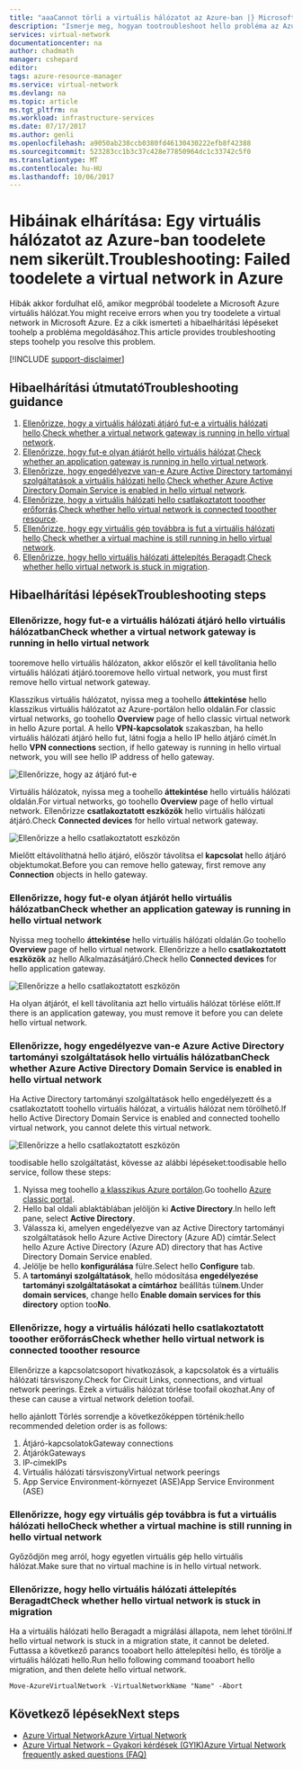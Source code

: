 ```yaml
---
title: "aaaCannot törli a virtuális hálózatot az Azure-ban |} Microsoft Docs"
description: "Ismerje meg, hogyan tootroubleshoot hello probléma az Azure virtuális hálózat nem törölhető."
services: virtual-network
documentationcenter: na
author: chadmath
manager: cshepard
editor: 
tags: azure-resource-manager
ms.service: virtual-network
ms.devlang: na
ms.topic: article
ms.tgt_pltfrm: na
ms.workload: infrastructure-services
ms.date: 07/17/2017
ms.author: genli
ms.openlocfilehash: a9050ab238ccb0380fd46130430222efb8f42388
ms.sourcegitcommit: 523283cc1b3c37c428e77850964dc1c33742c5f0
ms.translationtype: MT
ms.contentlocale: hu-HU
ms.lasthandoff: 10/06/2017
---
```

# <a name="troubleshooting-failed-toodelete-a-virtual-network-in-azure"></a><span data-ttu-id="4fb51-103">Hibáinak elhárítása: Egy virtuális hálózatot az Azure-ban toodelete nem sikerült.</span><span class="sxs-lookup"><span data-stu-id="4fb51-103">Troubleshooting: Failed toodelete a virtual network in Azure</span></span>

<span data-ttu-id="4fb51-104">Hibák akkor fordulhat elő, amikor megpróbál toodelete a Microsoft Azure virtuális hálózat.</span><span class="sxs-lookup"><span data-stu-id="4fb51-104">You might receive errors when you try toodelete a virtual network in Microsoft Azure.</span></span> <span data-ttu-id="4fb51-105">Ez a cikk ismerteti a hibaelhárítási lépéseket toohelp a probléma megoldásához.</span><span class="sxs-lookup"><span data-stu-id="4fb51-105">This article provides troubleshooting steps toohelp you resolve this problem.</span></span> 

[!INCLUDE [support-disclaimer](../../includes/support-disclaimer.md)]

## <a name="troubleshooting-guidance"></a><span data-ttu-id="4fb51-106">Hibaelhárítási útmutató</span><span class="sxs-lookup"><span data-stu-id="4fb51-106">Troubleshooting guidance</span></span> 

1. <span data-ttu-id="4fb51-107">[Ellenőrizze, hogy a virtuális hálózati átjáró fut-e a virtuális hálózati hello](#check-whether-a-virtual-network-gateway-is-running-in-the-virtual-network).</span><span class="sxs-lookup"><span data-stu-id="4fb51-107">[Check whether a virtual network gateway is running in hello virtual network](#check-whether-a-virtual-network-gateway-is-running-in-the-virtual-network).</span></span>
2. <span data-ttu-id="4fb51-108">[Ellenőrizze, hogy fut-e olyan átjárót hello virtuális hálózat](#check-whether-an-application-gateway-is-running-in-the-virtual-network).</span><span class="sxs-lookup"><span data-stu-id="4fb51-108">[Check whether an application gateway is running in hello virtual network](#check-whether-an-application-gateway-is-running-in-the-virtual-network).</span></span>
3. <span data-ttu-id="4fb51-109">[Ellenőrizze, hogy engedélyezve van-e Azure Active Directory tartományi szolgáltatások a virtuális hálózati hello](#check-whether-azure-active-directory-domain-service-is-enabled-in-the-virtual-network).</span><span class="sxs-lookup"><span data-stu-id="4fb51-109">[Check whether Azure Active Directory Domain Service is enabled in hello virtual network](#check-whether-azure-active-directory-domain-service-is-enabled-in-the-virtual-network).</span></span>
4. <span data-ttu-id="4fb51-110">[Ellenőrizze, hogy a virtuális hálózati hello csatlakoztatott tooother erőforrás](#check-whether-the-virtual-network-is-connected-to-other-resource).</span><span class="sxs-lookup"><span data-stu-id="4fb51-110">[Check whether hello virtual network is connected tooother resource](#check-whether-the-virtual-network-is-connected-to-other-resource).</span></span>
5. <span data-ttu-id="4fb51-111">[Ellenőrizze, hogy egy virtuális gép továbbra is fut a virtuális hálózati hello](#check-whether-a-virtual-machine-is-still-running-in-the-virtual-network).</span><span class="sxs-lookup"><span data-stu-id="4fb51-111">[Check whether a virtual machine is still running in hello virtual network](#check-whether-a-virtual-machine-is-still-running-in-the-virtual-network).</span></span>
6. <span data-ttu-id="4fb51-112">[Ellenőrizze, hogy hello virtuális hálózati áttelepítés Beragadt](#check-whether-the-virtual-network-is-stuck-in-migration).</span><span class="sxs-lookup"><span data-stu-id="4fb51-112">[Check whether hello virtual network is stuck in migration](#check-whether-the-virtual-network-is-stuck-in-migration).</span></span>

## <a name="troubleshooting-steps"></a><span data-ttu-id="4fb51-113">Hibaelhárítási lépések</span><span class="sxs-lookup"><span data-stu-id="4fb51-113">Troubleshooting steps</span></span>

### <a name="check-whether-a-virtual-network-gateway-is-running-in-hello-virtual-network"></a><span data-ttu-id="4fb51-114">Ellenőrizze, hogy fut-e a virtuális hálózati átjáró hello virtuális hálózatban</span><span class="sxs-lookup"><span data-stu-id="4fb51-114">Check whether a virtual network gateway is running in hello virtual network</span></span>

<span data-ttu-id="4fb51-115">tooremove hello virtuális hálózaton, akkor először el kell távolítania hello virtuális hálózati átjáró.</span><span class="sxs-lookup"><span data-stu-id="4fb51-115">tooremove hello virtual network, you must first remove hello virtual network gateway.</span></span>

<span data-ttu-id="4fb51-116">Klasszikus virtuális hálózatot, nyissa meg a toohello **áttekintése** hello klasszikus virtuális hálózatot az Azure-portálon hello oldalán.</span><span class="sxs-lookup"><span data-stu-id="4fb51-116">For classic virtual networks, go toohello **Overview** page of hello classic virtual network in hello Azure portal.</span></span> <span data-ttu-id="4fb51-117">A hello **VPN-kapcsolatok** szakaszban, ha hello virtuális hálózati átjáró hello fut, látni fogja a hello IP hello átjáró címét.</span><span class="sxs-lookup"><span data-stu-id="4fb51-117">In hello **VPN connections** section, if hello gateway is running in hello virtual network, you will see hello IP address of hello gateway.</span></span> 

![Ellenőrizze, hogy az átjáró fut-e](media/virtual-network-troubleshoot-cannot-delete-vnet/classic-gateway.png)

<span data-ttu-id="4fb51-119">Virtuális hálózatok, nyissa meg a toohello **áttekintése** hello virtuális hálózati oldalán.</span><span class="sxs-lookup"><span data-stu-id="4fb51-119">For virtual networks, go toohello **Overview** page of hello virtual network.</span></span> <span data-ttu-id="4fb51-120">Ellenőrizze **csatlakoztatott eszközök** hello virtuális hálózati átjáró.</span><span class="sxs-lookup"><span data-stu-id="4fb51-120">Check **Connected devices** for hello virtual network gateway.</span></span>

![Ellenőrizze a hello csatlakoztatott eszközön](media/virtual-network-troubleshoot-cannot-delete-vnet/vnet-gateway.png)

<span data-ttu-id="4fb51-122">Mielőtt eltávolíthatná hello átjáró, először távolítsa el **kapcsolat** hello átjáró objektumokat.</span><span class="sxs-lookup"><span data-stu-id="4fb51-122">Before you can remove hello gateway, first remove any **Connection** objects in hello gateway.</span></span> 

### <a name="check-whether-an-application-gateway-is-running-in-hello-virtual-network"></a><span data-ttu-id="4fb51-123">Ellenőrizze, hogy fut-e olyan átjárót hello virtuális hálózatban</span><span class="sxs-lookup"><span data-stu-id="4fb51-123">Check whether an application gateway is running in hello virtual network</span></span>

<span data-ttu-id="4fb51-124">Nyissa meg toohello **áttekintése** hello virtuális hálózati oldalán.</span><span class="sxs-lookup"><span data-stu-id="4fb51-124">Go toohello **Overview** page of hello virtual network.</span></span> <span data-ttu-id="4fb51-125">Ellenőrizze a hello **csatlakoztatott eszközök** az hello Alkalmazásátjáró.</span><span class="sxs-lookup"><span data-stu-id="4fb51-125">Check hello **Connected devices** for hello application gateway.</span></span>

![Ellenőrizze a hello csatlakoztatott eszközön](media/virtual-network-troubleshoot-cannot-delete-vnet/app-gateway.png)

<span data-ttu-id="4fb51-127">Ha olyan átjárót, el kell távolítania azt hello virtuális hálózat törlése előtt.</span><span class="sxs-lookup"><span data-stu-id="4fb51-127">If there is an application gateway, you must remove it before you can delete hello virtual network.</span></span>

### <a name="check-whether-azure-active-directory-domain-service-is-enabled-in-hello-virtual-network"></a><span data-ttu-id="4fb51-128">Ellenőrizze, hogy engedélyezve van-e Azure Active Directory tartományi szolgáltatások hello virtuális hálózatban</span><span class="sxs-lookup"><span data-stu-id="4fb51-128">Check whether Azure Active Directory Domain Service is enabled in hello virtual network</span></span>

<span data-ttu-id="4fb51-129">Ha Active Directory tartományi szolgáltatások hello engedélyezett és a csatlakoztatott toohello virtuális hálózat, a virtuális hálózat nem törölhető.</span><span class="sxs-lookup"><span data-stu-id="4fb51-129">If hello Active Directory Domain Service is enabled and connected toohello virtual network, you cannot delete this virtual network.</span></span> 

![Ellenőrizze a hello csatlakoztatott eszközön](media/virtual-network-troubleshoot-cannot-delete-vnet/enable-domain-services.png)

<span data-ttu-id="4fb51-131">toodisable hello szolgáltatást, kövesse az alábbi lépéseket:</span><span class="sxs-lookup"><span data-stu-id="4fb51-131">toodisable hello service, follow these steps:</span></span>

1. <span data-ttu-id="4fb51-132">Nyissa meg toohello [a klasszikus Azure portálon](https://manage.windowsazure.com).</span><span class="sxs-lookup"><span data-stu-id="4fb51-132">Go toohello [Azure classic portal](https://manage.windowsazure.com).</span></span>
2. <span data-ttu-id="4fb51-133">Hello bal oldali ablaktáblában jelöljön ki **Active Directory**.</span><span class="sxs-lookup"><span data-stu-id="4fb51-133">In hello left pane, select  **Active Directory**.</span></span>
3. <span data-ttu-id="4fb51-134">Válassza ki, amelyen engedélyezve van az Active Directory tartományi szolgáltatások hello Azure Active Directory (Azure AD) címtár.</span><span class="sxs-lookup"><span data-stu-id="4fb51-134">Select hello Azure Active Directory (Azure AD) directory that has Active Directory Domain Service enabled.</span></span>
4. <span data-ttu-id="4fb51-135">Jelölje be hello **konfigurálása** fülre.</span><span class="sxs-lookup"><span data-stu-id="4fb51-135">Select hello **Configure** tab.</span></span>
5. <span data-ttu-id="4fb51-136">A **tartományi szolgáltatások**, hello módosítása **engedélyezése tartományi szolgáltatásokat a címtárhoz** beállítás túl**nem**.</span><span class="sxs-lookup"><span data-stu-id="4fb51-136">Under **domain services**, change hello **Enable domain services for this directory** option too**No**.</span></span>  

### <a name="check-whether-hello-virtual-network-is-connected-tooother-resource"></a><span data-ttu-id="4fb51-137">Ellenőrizze, hogy a virtuális hálózati hello csatlakoztatott tooother erőforrás</span><span class="sxs-lookup"><span data-stu-id="4fb51-137">Check whether hello virtual network is connected tooother resource</span></span>

<span data-ttu-id="4fb51-138">Ellenőrizze a kapcsolatcsoport hivatkozások, a kapcsolatok és a virtuális hálózati társviszony.</span><span class="sxs-lookup"><span data-stu-id="4fb51-138">Check for Circuit Links, connections, and virtual network peerings.</span></span> <span data-ttu-id="4fb51-139">Ezek a virtuális hálózat törlése toofail okozhat.</span><span class="sxs-lookup"><span data-stu-id="4fb51-139">Any of these can cause a virtual network deletion toofail.</span></span> 

<span data-ttu-id="4fb51-140">hello ajánlott Törlés sorrendje a következőképpen történik:</span><span class="sxs-lookup"><span data-stu-id="4fb51-140">hello recommended deletion order is as follows:</span></span>

1. <span data-ttu-id="4fb51-141">Átjáró-kapcsolatok</span><span class="sxs-lookup"><span data-stu-id="4fb51-141">Gateway connections</span></span>
2. <span data-ttu-id="4fb51-142">Átjárók</span><span class="sxs-lookup"><span data-stu-id="4fb51-142">Gateways</span></span>
3. <span data-ttu-id="4fb51-143">IP-címek</span><span class="sxs-lookup"><span data-stu-id="4fb51-143">IPs</span></span>
4. <span data-ttu-id="4fb51-144">Virtuális hálózati társviszony</span><span class="sxs-lookup"><span data-stu-id="4fb51-144">Virtual network peerings</span></span>
5. <span data-ttu-id="4fb51-145">App Service Environment-környezet (ASE)</span><span class="sxs-lookup"><span data-stu-id="4fb51-145">App Service Environment (ASE)</span></span>

### <a name="check-whether-a-virtual-machine-is-still-running-in-hello-virtual-network"></a><span data-ttu-id="4fb51-146">Ellenőrizze, hogy egy virtuális gép továbbra is fut a virtuális hálózati hello</span><span class="sxs-lookup"><span data-stu-id="4fb51-146">Check whether a virtual machine is still running in hello virtual network</span></span>

<span data-ttu-id="4fb51-147">Győződjön meg arról, hogy egyetlen virtuális gép hello virtuális hálózat.</span><span class="sxs-lookup"><span data-stu-id="4fb51-147">Make sure that no virtual machine is in hello virtual network.</span></span>

### <a name="check-whether-hello-virtual-network-is-stuck-in-migration"></a><span data-ttu-id="4fb51-148">Ellenőrizze, hogy hello virtuális hálózati áttelepítés Beragadt</span><span class="sxs-lookup"><span data-stu-id="4fb51-148">Check whether hello virtual network is stuck in migration</span></span>

<span data-ttu-id="4fb51-149">Ha a virtuális hálózati hello Beragadt a migrálási állapota, nem lehet törölni.</span><span class="sxs-lookup"><span data-stu-id="4fb51-149">If hello virtual network is stuck in a migration state, it cannot be deleted.</span></span> <span data-ttu-id="4fb51-150">Futtassa a következő parancs tooabort hello áttelepítési hello, és törölje a virtuális hálózati hello.</span><span class="sxs-lookup"><span data-stu-id="4fb51-150">Run hello following command tooabort hello migration, and then delete hello virtual network.</span></span>

    Move-AzureVirtualNetwork -VirtualNetworkName "Name" -Abort

## <a name="next-steps"></a><span data-ttu-id="4fb51-151">Következő lépések</span><span class="sxs-lookup"><span data-stu-id="4fb51-151">Next steps</span></span>

- [<span data-ttu-id="4fb51-152">Azure Virtual Network</span><span class="sxs-lookup"><span data-stu-id="4fb51-152">Azure Virtual Network</span></span>](virtual-networks-overview.md)
- [<span data-ttu-id="4fb51-153">Azure Virtual Network – Gyakori kérdések (GYIK)</span><span class="sxs-lookup"><span data-stu-id="4fb51-153">Azure Virtual Network frequently asked questions (FAQ)</span></span>](virtual-networks-faq.md)